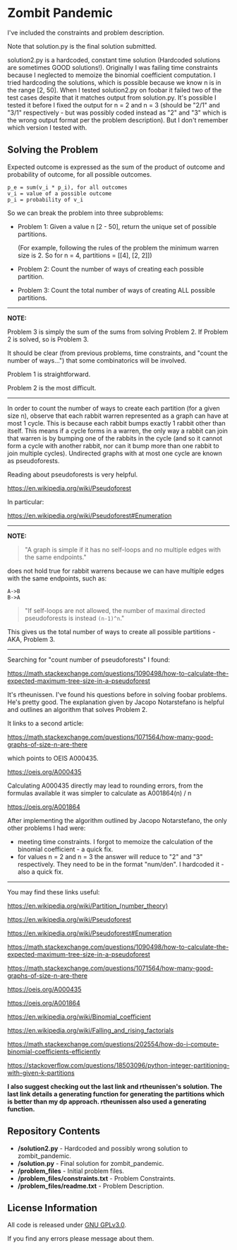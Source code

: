 Zombit Pandemic
=============================================

I've included the constraints and problem description.

Note that solution.py is the final solution submitted.

solution2.py is a hardcoded, constant time solution (Hardcoded solutions are sometimes GOOD solutions!).  Originally I was failing time constraints because I neglected to memoize the binomial coefficient computation.  I tried hardcoding the solutions, which is possible because we know n is in the range [2, 50].  When I tested solution2.py on foobar it failed two of the test cases despite that it matches output from solution.py.  It's possible I tested it before I fixed the output for n = 2 and n = 3 (should be "2/1" and "3/1" respectively - but was possibly coded instead as "2" and "3" which is the wrong output format per the problem description).  But I don't remember which version I tested with.


Solving the Problem
-------------------
Expected outcome is expressed as the sum of the product of outcome and probability of outcome, for all possible outcomes.
```
p_e = sum(v_i * p_i), for all outcomes
v_i = value of a possible outcome
p_i = probability of v_i
```

So we can break the problem into three subproblems:
- Problem 1: Given a value n [2 - 50], return the unique set of possible partitions.

  (For example, following the rules of the problem the minimum warren size is 2.  So for n = 4, partitions = [[4], [2, 2]])
- Problem 2: Count the number of ways of creating each possible partition.
- Problem 3: Count the total number of ways of creating ALL possible partitions.

***
**NOTE:**

Problem 3 is simply the sum of the sums from solving Problem 2.  If Problem 2 is solved, so is Problem 3.

It should be clear (from previous problems, time constraints, and "count the number of ways...") that some combinatorics will be involved.

Problem 1 is straightforward.

Problem 2 is the most difficult.
***

In order to count the number of ways to create each partition (for a given size n), observe that each rabbit warren represented as a graph can have at most 1 cycle.  This is because each rabbit bumps exactly 1 rabbit other than itself.  This means if a cycle forms in a warren, the only way a rabbit can join that warren is by bumping one of the rabbits in the cycle (and so it cannot form a cycle with another rabbit, nor can it bump more than one rabbit to join multiple cycles).  Undirected graphs with at most one cycle are known as pseudoforests.

Reading about pseudoforests is very helpful.

https://en.wikipedia.org/wiki/Pseudoforest

In particular:

https://en.wikipedia.org/wiki/Pseudoforest#Enumeration

***
**NOTE:**
> "A graph is simple if it has no self-loops and no multiple edges with the same endpoints."

does not hold true for rabbit warrens because we can have multiple edges with the same endpoints, such as:
```
A->B
B->A
```

> "If self-loops are not allowed, the number of maximal directed pseudoforests is instead `(n-1)^n`."

This gives us the total number of ways to create all possible partitions - AKA, Problem 3.
***

Searching for "count number of pseudoforests" I found:

https://math.stackexchange.com/questions/1090498/how-to-calculate-the-expected-maximum-tree-size-in-a-pseudoforest

It's rtheunissen.  I've found his questions before in solving foobar problems.  He's pretty good.  The explanation given by Jacopo Notarstefano is helpful and outlines an algorithm that solves Problem 2.

It links to a second article:

https://math.stackexchange.com/questions/1071564/how-many-good-graphs-of-size-n-are-there

which points to OEIS A000435.

https://oeis.org/A000435

Calculating A000435 directly may lead to rounding errors, from the formulas available it was simpler to calculate as A001864(n) / n

https://oeis.org/A001864

After implementing the algorithm outlined by Jacopo Notarstefano, the only other problems I had were:
- meeting time constraints.  I forgot to memoize the calculation of the binomial coefficient - a quick fix.
- for values n = 2 and n = 3 the answer will reduce to "2" and "3" respectively.  They need to be in the format "num/den".  I hardcoded it - also a quick fix.


***
You may find these links useful:

https://en.wikipedia.org/wiki/Partition_(number_theory)

https://en.wikipedia.org/wiki/Pseudoforest

https://en.wikipedia.org/wiki/Pseudoforest#Enumeration

https://math.stackexchange.com/questions/1090498/how-to-calculate-the-expected-maximum-tree-size-in-a-pseudoforest

https://math.stackexchange.com/questions/1071564/how-many-good-graphs-of-size-n-are-there

https://oeis.org/A000435

https://oeis.org/A001864

https://en.wikipedia.org/wiki/Binomial_coefficient

https://en.wikipedia.org/wiki/Falling_and_rising_factorials

https://math.stackexchange.com/questions/202554/how-do-i-compute-binomial-coefficients-efficiently

https://stackoverflow.com/questions/18503096/python-integer-partitioning-with-given-k-partitions

**I also suggest checking out the last link and rtheunissen's solution.  The last link details a generating function for generating the partitions which is better than my dp approach.  rtheunissen also used a generating function.**




Repository Contents
-------------------
* **/solution2.py** - Hardcoded and possibly wrong solution to zombit_pandemic.
* **/solution.py** - Final solution for zombit_pandemic.
* **/problem_files** - Initial problem files.
* **/problem_files/constraints.txt** - Problem Constraints.
* **/problem_files/readme.txt** - Problem Description.



License Information
-------------------

All code is released under [GNU GPLv3.0](http://www.gnu.org/copyleft/gpl.html).

If you find any errors please message about them.
